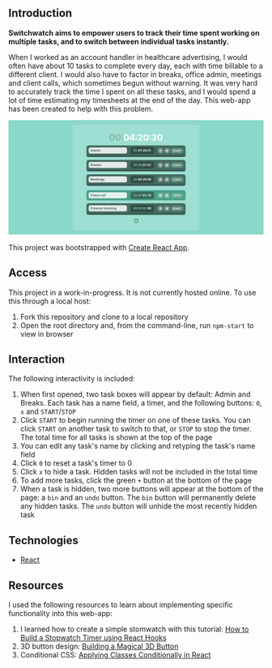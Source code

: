 ## Introduction

**Switchwatch aims to empower users to track their time spent working on multiple tasks, and to switch between individual tasks instantly.**

When I worked as an account handler in healthcare advertising, I would often have about 10 tasks to complete every day, each with time billable to a different client. I would also have to factor in breaks, office admin, meetings and client calls, which sometimes begun without warning. It was very hard to accurately track the time I spent on all these tasks, and I would spend a lot of time estimating my timesheets at the end of the day. This web-app has been created to help with this problem.

![Switchwatch](./media/SwitchwatchScreenshot.png)

This project was bootstrapped with [Create React App](https://github.com/facebook/create-react-app).

## Access

This project in a work-in-progress. It is not currently hosted online. To use this through a local host:

1. Fork this repository and clone to a local repository
2. Open the root directory and, from the command-line, run `npm-start` to view in browser

## Interaction

The following interactivity is included:

1. When first opened, two task boxes will appear by default: Admin and Breaks. Each task has a name field, a timer, and the following buttons: `0`, `x` and `START`/`STOP`
2. Click `START` to begin running the timer on one of these tasks. You can click `START` on another task to switch to that, or `STOP` to stop the timer. The total time for all tasks is shown at the top of the page
3. You can edit any task's name by clicking and retyping the task's name field
4. Click `0` to reset a task's timer to 0
5. Click `x` to hide a task. Hidden tasks will not be included in the total time
6. To add more tasks, click the green `+` button at the bottom of the page
7. When a task is hidden, two more buttons will appear at the bottom of the page: a `bin` and an `undo` button. The `bin` button will permanently delete any hidden tasks. The `undo` button will unhide the most recently hidden task

## Technologies

- [React](https://reactjs.org/)

## Resources

I used the following resources to learn about implementing specific functionality into this web-app:

1. I learned how to create a simple stomwatch with this tutorial: [How to Build a Stopwatch Timer using React Hooks](https://www.youtube.com/watch?v=sSWGdj8a5Fs&ab_channel=CodeBoost)
2. 3D button design: [Building a Magical 3D Button](https://www.joshwcomeau.com/animation/3d-button/)
3. Conditional CSS: [Applying Classes Conditionally in React](https://www.pluralsight.com/guides/applying-classes-conditionally-react)

